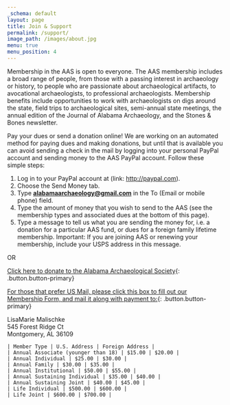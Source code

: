```yaml
---
_schema: default
layout: page
title: Join & Support
permalink: /support/
image_path: /images/about.jpg
menu: true
menu_position: 4
---
```

Membership in the AAS is open to everyone. The AAS membership includes a broad range of people, from those with a passing interest in archaeology or history, to people who are passionate about archaeological artifacts, to avocational archaeologists, to professional archaeologists. Membership benefits include opportunities to work with archaeologists on digs around the state, field trips to archaeological sites, semi-annual state meetings, the annual edition of the Journal of Alabama Archaeology, and the Stones & Bones newsletter.

Pay your dues or send a donation online! We are working on an automated method for paying dues and making donations, but until that is available you can avoid sending a check in the mail by logging into your personal PayPal account and sending money to the AAS PayPal account. Follow these simple steps:

1. Log in to your PayPal account at (link: http://paypal.com).
2. Choose the Send Money tab.
3. Type **alabamaarchaeology@gmail.com** in the To (Email or mobile phone) field.
4. Type the amount of money that you wish to send to the AAS (see the membership types and associated dues at the bottom of this page).
5. Type a message to tell us what you are sending the money for, i.e. a donation for a particular AAS fund, or dues for a foreign family lifetime membership. Important: If you are joining AAS or renewing your membership, include your USPS address in this message.

OR

[Click here to donate to the Alabama Archaeological Society](https://www.paypal.com/donate?hosted_button_id=NBWBNPH3JP6GY){: .button.button-primary}

[For those that prefer US Mail, please click this box to fill out our Membership Form, and mail it along with payment to:](/Alabama-Archaeology-Society-Membership-Form.pdf){: .button.button-primary}

LisaMarie Malischke<br>545 Forest Ridge Ct<br>Montgomery, AL 36109

```
| Member Type | U.S. Address | Foreign Address |
| Annual Associate (younger than 18) | $15.00 | $20.00 |
| Annual Individual | $25.00 | $30.00 |
| Annual Family | $30.00 | $35.00 |
| Annual Institutional | $50.00 | $55.00 |
| Annual Sustaining Individual | $35.00 | $40.00 |
| Annual Sustaining Joint | $40.00 | $45.00 |
| Life Individual | $500.00 | $600.00 |
| Life Joint | $600.00 | $700.00 |
```

<div> </div>